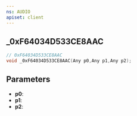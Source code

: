```yaml
---
ns: AUDIO
apiset: client
---
```

## _0xF64034D533CE8AAC

```c
// 0xF64034D533CE8AAC
void _0xF64034D533CE8AAC(Any p0,Any p1,Any p2);
```


## Parameters
* **p0**:
* **p1**:
* **p2**:



